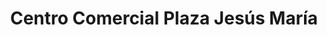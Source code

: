 ---
title: "Centro Comercial Plaza Jesús María"
url: /jesus-maria/centro-comercial-plaza-jesus-maria/
shop: Einkaufszentrum
---